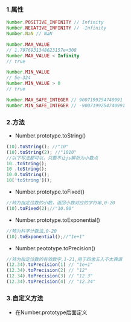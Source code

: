 ### 1.属性

```js
Number.POSITIVE_INFINITY // Infinity
Number.NEGATIVE_INFINITY // -Infinity
Number.NaN // NaN

Number.MAX_VALUE
// 1.7976931348623157e+308
Number.MAX_VALUE < Infinity
// true

Number.MIN_VALUE
// 5e-324
Number.MIN_VALUE > 0
// true

Number.MAX_SAFE_INTEGER // 9007199254740991
Number.MIN_SAFE_INTEGER // -9007199254740991
```

### 2.方法

* Number.prototype.toString\(\)

```js
(10).toString(); //"10"
(10).toString(2); //"1010"
//以下写法都可以，只要不让js解析为小数点
10..toString();
10 .toString();
10.0.toString();
10['toString']();

```

* Number.prototype.toFixed\(\)

```js
//转为指定位数的小数，返回小数对应的字符串,0-20
(10).toFixed(2);//"10.00"
```

* Number.prototype.toExponential\(\)

```js
//转为科学计数法,0-20
(10).toExponential();//"1e+1"
```

* Number.peototype.toPrecision\(\)

```js
//转为指定位数的有效数字,1-21,用于四舍五入不太靠谱
(12.34).toPrecision(1) // "1e+1"
(12.34).toPrecision(2) // "12"
(12.34).toPrecision(3) // "12.3"
(12.34).toPrecision(4) // "12.34"
```

### 3.自定义方法

* 在Number.prototype后面定义





